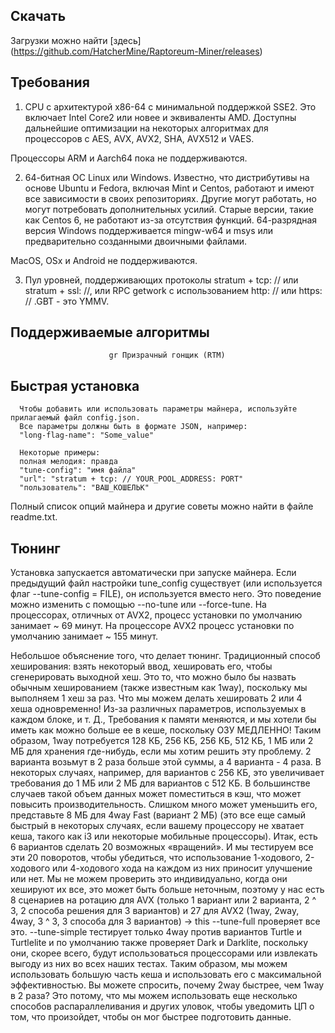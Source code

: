 Скачать
------------
Загрузки можно найти [здесь] (https://github.com/HatcherMine/Raptoreum-Miner/releases)

Требования
------------

1. CPU с архитектурой x86-64 с минимальной поддержкой SSE2. Это включает
Intel Core2 или новее и эквиваленты AMD. Доступны дальнейшие оптимизации
на некоторых алгоритмах для процессоров с AES, AVX, AVX2, SHA, AVX512 и VAES.

Процессоры ARM и Aarch64 пока не поддерживаются.

2. 64-битная ОС Linux или Windows. Известно, что дистрибутивы на основе Ubuntu и Fedora, включая Mint и Centos, работают и имеют все зависимости в своих репозиториях. Другие могут работать, но могут потребовать дополнительных усилий. Старые версии, такие как Centos 6, не работают из-за отсутствия функций. 64-разрядная версия Windows поддерживается mingw-w64 и msys или предварительно созданными двоичными файлами.

MacOS, OSx и Android не поддерживаются.

3. Пул уровней, поддерживающих протоколы stratum + tcp: // или stratum + ssl: //, или RPC getwork с использованием http: // или https: // .GBT - это YMMV.

Поддерживаемые алгоритмы
--------------------


                          gr Призрачный гонщик (RTM)
                           

Быстрая установка
-----------

      Чтобы добавить или использовать параметры майнера, используйте прилагаемый файл config.json.
      Все параметры должны быть в формате JSON, например:
      "long-flag-name": "Some_value"

      Некоторые примеры:
      полная мелодия: правда
      "tune-config": "имя файла"
      "url": "stratum + tcp: // YOUR_POOL_ADDRESS: PORT"
      "пользователь": "ВАШ_КОШЕЛЬК"

Полный список опций майнера и другие советы можно найти в файле readme.txt.

Тюнинг
------
Установка запускается автоматически при запуске майнера. Если предыдущий файл настройки tune_config существует (или используется флаг --tune-config = FILE), он используется вместо него. Это поведение можно изменить с помощью --no-tune или --force-tune. На процессорах, отличных от AVX2, процесс установки по умолчанию занимает ~ 69 минут. На процессоре AVX2 процесс установки по умолчанию занимает ~ 155 минут.


Небольшое объяснение того, что делает тюнинг. Традиционный способ хеширования: взять некоторый ввод, хешировать его, чтобы сгенерировать выходной хеш. Это то, что можно было бы назвать обычным хешированием (также известным как 1way), поскольку мы выполняем 1 хеш за раз. Что мы можем делать хешировать 2 или 4 хеша одновременно! Из-за различных параметров, используемых в каждом блоке, и т. Д., Требования к памяти меняются, и мы хотели бы иметь как можно больше ее в кеше, поскольку ОЗУ МЕДЛЕННО! Таким образом, 1way потребуется 128 КБ, 256 КБ, 256 КБ, 512 КБ, 1 МБ или 2 МБ для хранения где-нибудь, если мы хотим решить эту проблему. 2 варианта возьмут в 2 раза больше этой суммы, а 4 варианта - 4 раза. В некоторых случаях, например, для вариантов с 256 КБ, это увеличивает требования до 1 МБ или 2 МБ для вариантов с 512 КБ. В большинстве случаев такой объем данных может поместиться в кэш, что может повысить производительность. Слишком много может уменьшить его, представьте 8 МБ для 4way Fast (вариант 2 МБ) (это все еще самый быстрый в некоторых случаях, если вашему процессору не хватает кеша, такого как i3 или некоторые мобильные процессоры). Итак, есть 6 вариантов сделать 20 возможных «вращений». И мы тестируем все эти 20 поворотов, чтобы убедиться, что использование 1-ходового, 2-ходового или 4-ходового хода на каждом из них приносит улучшение или нет. Мы не можем проверить это индивидуально, когда они хешируют их все, это может быть больше неточным, поэтому у нас есть 8 сценариев на ротацию для AVX (только 1 вариант или 2 варианта, 2 ^ 3, 2 способа решения для 3 вариантов) и 27 для AVX2 (1way, 2way, 4way, 3 ^ 3, 3 способа для 3 вариантов) -> this --tune-full проверяет все это. --tune-simple тестирует только 4way против вариантов Turtle и Turtlelite и по умолчанию также проверяет Dark и Darklite, поскольку они, скорее всего, будут использоваться процессорами или извлекать выгоду из них во всех наших тестах. Таким образом, мы можем использовать большую часть кеша и использовать его с максимальной эффективностью. Вы можете спросить, почему 2way быстрее, чем 1way в 2 раза? Это потому, что мы можем использовать еще несколько способов распараллеливания и других уловок, чтобы уведомить ЦП о том, что произойдет, чтобы он мог быстрее подготовить данные.
